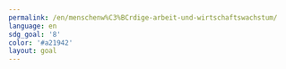 ```yaml
---
permalink: /en/menschenw%C3%BCrdige-arbeit-und-wirtschaftswachstum/
language: en
sdg_goal: '8'
color: '#a21942'
layout: goal
---
```


